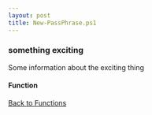 ```yaml
---
layout: post
title: New-PassPhrase.ps1
---
```


### something exciting

Some information about the exciting thing

#### Function

<script src="https://gist-it.appspot.com/github.com/BanterBoy/scripts-blog/blob/master/PowerShell/functions/New-PassPhrase.ps1" crossorigin="anonymous"></script>

<a href="/menu/_pages/functions.html">Back to Functions</a>
